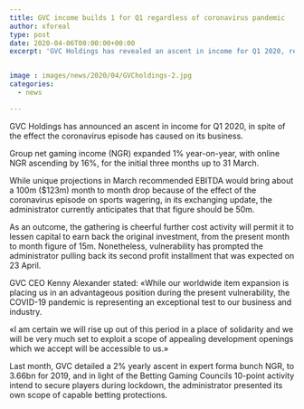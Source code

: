 ```yaml
---
title: GVC income builds 1 for Q1 regardless of coronavirus pandemic
author: xforeal 
type: post
date: 2020-04-06T00:00:00+00:00
excerpt: 'GVC Holdings has revealed an ascent in income for Q1 2020, regardless of the effect the coronavirus flare-up has caused on its business '


image : images/news/2020/04/GVCholdings-2.jpg
categories:
  - news

---
```

GVC Holdings has announced an ascent in income for Q1 2020, in spite of the effect the coronavirus episode has caused on its business. 

Group net gaming income (NGR) expanded 1&percnt; year-on-year, with online NGR ascending by 16&percnt;, for the initial three months up to 31 March. 

While unique projections in March recommended EBITDA would bring about a 100m ($123m) month to month drop because of the effect of the coronavirus episode on sports wagering, in its exchanging update, the administrator currently anticipates that that figure should be 50m. 

As an outcome, the gathering is cheerful further cost activity will permit it to lessen capital to earn back the original investment, from the present month to month figure of 15m. Nonetheless, vulnerability has prompted the administrator pulling back its second profit installment that was expected on 23 April. 

GVC CEO Kenny Alexander stated: &#171;While our worldwide item expansion is placing us in an advantageous position during the present vulnerability, the COVID-19 pandemic is representing an exceptional test to our business and industry. 

&#171;I am certain we will rise up out of this period in a place of solidarity and we will be very much set to exploit a scope of appealing development openings which we accept will be accessible to us.&#187; 

Last month, GVC detailed a 2&percnt; yearly ascent in expert forma bunch NGR, to 3.66bn for 2019, and in light of the Betting Gaming Councils 10-point activity intend to secure players during lockdown, the administrator presented its own scope of capable betting protections.